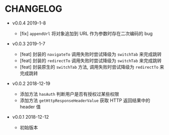 # CHANGELOG

* v0.0.4 2019-1-8

  * [fix] `appendUrl` 将对象追加到 URL 作为参数时存在二次编码的 bug

* v0.0.3 2019-1-7

  * [feat] 封装的 `navigateTo` 调用失败时尝试降级为 `switchTab` 来完成跳转
  * [feat] 封装的 `redirectTo` 调用失败时尝试降级为 `switchTab` 来完成跳转
  * [feat] 封装原生的 `switchTab` 方法, 调用失败时尝试降级为 `redirectTo` 来完成跳转

* v0.0.2 2018-12-19

  * 添加方法 `hasAuth` 判断用户是否有授权过某些权限
  * 添加方法 `getHttpResponseHeaderValue` 获取 HTTP 返回结果中的 header 值

* v0.0.1 2018-12-12

  * 初始版本